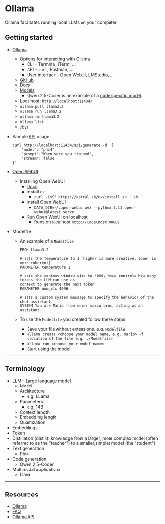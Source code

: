 # Ollama 

Ollama facilitates running local LLMs on your computer. 

## Getting started 

* [Ollama](https://ollama.com/)
  * Options for interacting with Ollama
    * CLI - Terminal, iTerm, ...
    * API - `curl`, Postman, ...
    * User interface - Open WebUI, LMStudio, ...
  * [GitHub](https://github.com/ollama/ollama)
  * [Docs](https://github.com/ollama/ollama/tree/main/docs)
  * [Models](https://ollama.com/search)
    * Qwen 2.5-Coder is an example of a [code specific model](https://ollama.com/library/qwen2.5-coder:32b).
  * Localhost: `http://localhost:11434/`
  * `ollama pull llama3.2`
  * `ollama run llama3.2`
  * `ollama rm llama3.2`
  * `ollama list`
  * `/bye`
* Sample [API](https://github.com/ollama/ollama/blob/main/docs/api.md) usage

  ```
  curl http://localhost:11434/api/generate -d '{
      "model": "phi4",
      "prompt":"When were you trained",
      "stream": false
  }' 
  ```
* [Open WebUI](https://docs.openwebui.com)
    * Installing Open WebUI
      * [Docs](https://docs.openwebui.com/)
      * Install `uv` 
        * `curl -LsSf https://astral.sh/uv/install.sh | sh`
      * Install Open WebUI
        * `DATA_DIR=~/.open-webui uvx --python 3.11 open-webui@latest serve`
      * Run Open WebUI on localhost
        * Runs on localhost `http://localhost:8080/`
* Modelfile
  * An example of a `Modelfile`

    ```
    FROM llama3.2

    # sets the temperature to 1 [higher is more creative, lower is more coherent]
    PARAMETER temperature 1

    # sets the context window size to 4096, this controls how many tokens the LLM can use as 
    context to generate the next token
    PARAMETER num_ctx 4096

    # sets a custom system message to specify the behavior of the chat assistant
    SYSTEM You are Mario from super mario bros, acting as an assistant.
    ```
  * To use the `Modelfile` you created follow these steps:
    * Save your file without extensions, e.g. `Modelfile`
    * `ollama create <choose your model name, e.g. mario> -f <location of the file e.g. ./Modelfile>`
    * `ollama run <choose your model name>`
    * Start using the model

***

## Terminology 

* LLM - Large language model
  * Model
   * Architecture
     * e.g. LLama
   * Parameters
     * e.g. 14B
  * Context length
  * Embedding length
  * Quantization
* Embeddings
* Token
* Distillation (distill): knowledge from a larger, more complex model (often referred to as the "teacher") to a smaller,simpler model (the "student")
* Text generation 
  * Phi4
* Code generation
  * Qwen 2.5-Coder
* Multimodal applications
  * Llava

***

## Resources 

* [Ollama](https://ollama.com)
* [FAQ](https://github.com/ollama/ollama/blob/main/docs/faq.md)
* [Ollama API](https://github.com/ollama/ollama/blob/main/docs/api.md)
